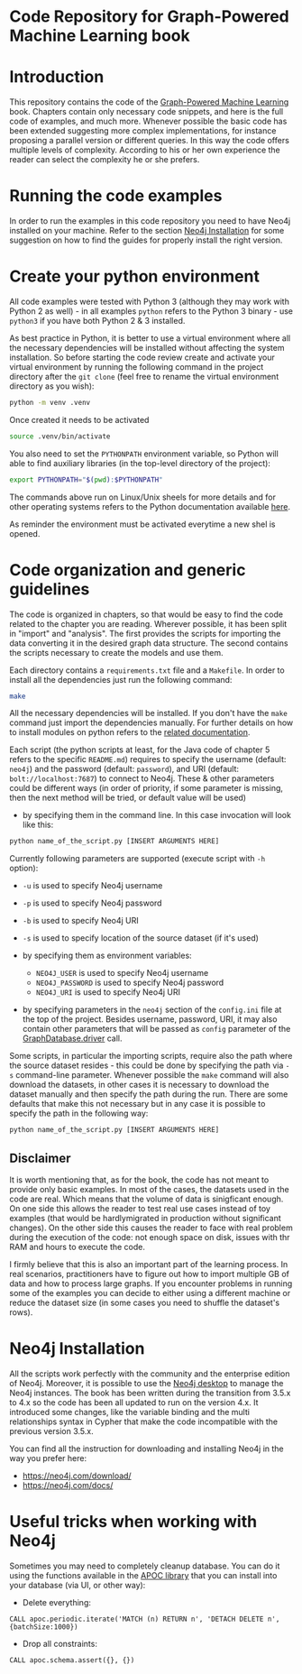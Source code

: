 # Code Repository for Graph-Powered Machine Learning book

# Introduction

This repository contains the code of the [Graph-Powered Machine Learning](https://www.manning.com/books/graph-powered-machine-learning) book. 
Chapters contain only necessary code snippets, and here is the full code of examples, and much more. 
Whenever possible the basic code has been extended suggesting more complex implementations, for instance proposing a parallel version or different queries. 
In this way the code offers multiple levels of complexity. 
According to his or her own experience the reader can select the complexity he or she prefers. 

# Running the code examples

In order to run the examples in this code repository you need to have Neo4j installed on your machine. 
Refer to the section [Neo4j Installation](#neo4j-installation) for some suggestion on how to find the guides for properly install the right version.

# Create your python environment

All code examples were tested with Python 3 (although they may work with Python 2 as well) - in all examples `python` refers to the Python 3 binary - use `python3` if you have both Python 2 & 3 installed. 

As best practice in Python, it is better to use a virtual environment where all the necessary dependencies will be installed
without affecting the system installation. So before starting the code review create and activate your virtual environment 
by running the following command in the project directory after the `git clone` (feel free to rename the virtual environment directory as you wish): 

```sh
python -m venv .venv
```

Once created it needs to be activated

```sh
source .venv/bin/activate
```

You also need to set the `PYTHONPATH` environment variable, so Python will able to find auxiliary libraries (in the top-level directory of the project):

```sh
export PYTHONPATH="$(pwd):$PYTHONPATH"
```

The commands above run on Linux/Unix sheels for more details and for other operating systems refers to the Python documentation available [here](https://docs.python.org/3/library/venv.html).
 
As reminder the environment must be activated everytime a new shel is opened. 

# Code organization and generic guidelines

The code is organized in chapters, so that would be easy to find the code related to the chapter you are reading. 
Wherever possible, it has been split in "import" and "analysis". The first provides the scripts for importing the data converting it in the desired graph data structure.
The second contains the scripts necessary to create the models and use them. 

Each directory contains a `requirements.txt` file and a `Makefile`. In order to install all the dependencies just run the following command:

```sh
make
```

All the necessary dependencies will be installed. If you don't have the `make` command just import the dependencies manually. 
For further details on how to install modules on python refers to the [related documentation](https://docs.python.org/3/installing/index.html).

Each script (the python scripts at least, for the Java code of chapter 5 refers to the specific `README.md`)
requires to specify the username (default: `neo4j`) and the password (default: `password`), and URI (default: `bolt://localhost:7687`) to connect to Neo4j.  These & other parameters could be different ways (in order of priority, if some parameter is missing, then the next method will be tried, or default value will be used)

* by specifying them in the command line.  In this case invocation will look like this:

```sh
python name_of_the_script.py [INSERT ARGUMENTS HERE]
```

Currently following parameters are supported (execute script with `-h` option):
  * `-u` is used to specify Neo4j username
  * `-p` is used to specify Neo4j password
  * `-b` is used to specify Neo4j URI
  * `-s` is used to specify location of the source dataset (if it's used)

* by specifying them as environment variables:
  * `NEO4J_USER` is used to specify Neo4j username
  * `NEO4J_PASSWORD` is used to specify Neo4j password
  * `NEO4J_URI` is used to specify Neo4j URI

* by specifying parameters in the `neo4j` section of the `config.ini` file at the top of the project.  Besides username, password, URI, it may also contain other parameters that will be passed as `config` parameter of the [GraphDatabase.driver](https://github.com/neo4j/neo4j-python-driver/blob/4.3/neo4j/__init__.py#L123) call.


Some scripts, in particular the importing scripts, require also the path where the source dataset resides - this could be done by specifying the path via `-s` command-line parameter.
Whenever possible the `make` command will also download the datasets, in other cases it is necessary to download the dataset manually and then specify the path during the run. 
There are some defaults that make this not necessary but in any case it is possible to specify the path in the following way:

```sh
python name_of_the_script.py [INSERT ARGUMENTS HERE]
```


## Disclaimer

It is worth mentioning that, as for the book, the code has not meant to provide only basic examples.
In most of the cases, the datasets used in the code are real. Which means that the volume of data is sinigficant enough. 
On one side this allows the reader to test real use cases instead of toy examples (that would be hardlymigrated in production without significant changes).
On the other side this causes the reader to face with real problem during the execution of the code: not enough space on disk, 
issues with thr RAM and hours to execute the code.

I firmly believe that this is also an important part of the learning process. 
In real scenarios, practitioners have to figure out how to import multiple GB of data and how to process large graphs. 
If you encounter problems in running some of the examples you can decide to either using a different machine or reduce the dataset size (in some cases you need to shuffle the dataset's rows). 


# Neo4j Installation

All the scripts work perfectly with the community and the enterprise edition of Neo4j. 
Moreover, it is possible to use the [Neo4j desktop](https://neo4j.com/download/) to manage the Neo4j instances. 
The book has been written during the transition from 3.5.x to 4.x so the code has been all updated to run on the version 4.x.
It introduced some changes, like the variable binding and the multi relationships syntax in Cypher that make the code incompatible with the previous version 3.5.x. 

You can find all the instruction for downloading and installing Neo4j in the way you prefer here:
* https://neo4j.com/download/
* https://neo4j.com/docs/

# Useful tricks when working with Neo4j

Sometimes you may need to completely cleanup database.  You can do it using the functions available in the [APOC library](https://neo4j.com/developer/neo4j-apoc/) that you can install into your database (via UI, or other way): 

* Delete everything:

```
CALL apoc.periodic.iterate('MATCH (n) RETURN n', 'DETACH DELETE n', {batchSize:1000})
```

* Drop all constraints:

```
CALL apoc.schema.assert({}, {})
```
